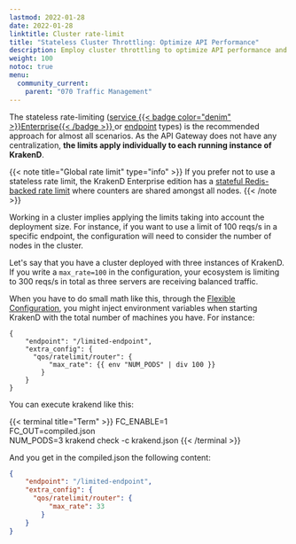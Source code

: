 ```yaml
---
lastmod: 2022-01-28
date: 2022-01-28
linktitle: Cluster rate-limit
title: "Stateless Cluster Throttling: Optimize API Performance"
description: Employ cluster throttling to optimize API performance and prevent overload scenarios through KrakenD
weight: 100
notoc: true
menu:
  community_current:
    parent: "070 Traffic Management"
---
```

The stateless rate-limiting ([service {{< badge color="denim" >}}Enterprise{{< /badge >}}
](/docs/enterprise/service-settings/service-rate-limit/) or [endpoint](/docs/endpoints/rate-limit/) types) is the recommended approach for almost all scenarios. As the API Gateway does not have any centralization, **the limits apply individually to each running instance of KrakenD**.

{{< note title="Global rate limit" type="info" >}}
If you prefer not to use a stateless rate limit, the KrakenD Enterprise edition has a [stateful Redis-backed rate limit](/docs/enterprise/throttling/global-rate-limit/) where counters are shared amongst all nodes.
{{< /note >}}

Working in a cluster implies applying the limits taking into account the deployment size. For instance, if you want to use a limit of 100 reqs/s in a specific endpoint, the configuration will need to consider the number of nodes in the cluster.

Let's say that you have a cluster deployed with three instances of KrakenD. If you write a `max_rate=100` in the configuration, your ecosystem is limiting to 300 reqs/s in total as three servers are receiving balanced traffic.

When you have to do small math like this, through the [Flexible Configuration](/docs/configuration/flexible-config/), you might inject environment variables when starting KrakenD with the total number of machines you have. For instance:

```tpl
{
    "endpoint": "/limited-endpoint",
    "extra_config": {
      "qos/ratelimit/router": {
          "max_rate": {{ env "NUM_PODS" | div 100 }}
        }
    }
}
```

You can execute krakend like this:

{{< terminal title="Term" >}}
FC_ENABLE=1 \
FC_OUT=compiled.json \
NUM_PODS=3 krakend check -c krakend.json
{{< /terminal >}}


And you get in the compiled.json the following content:

```json
{
    "endpoint": "/limited-endpoint",
    "extra_config": {
      "qos/ratelimit/router": {
          "max_rate": 33
        }
    }
}
```
